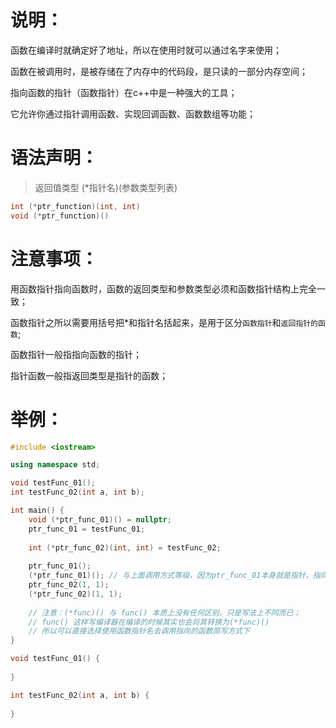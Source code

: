 # 说明：

函数在编译时就确定好了地址，所以在使用时就可以通过名字来使用；

函数在被调用时，是被存储在了内存中的代码段，是只读的一部分内存空间；

指向函数的指针（函数指针）在c++中是一种强大的工具；

它允许你通过指针调用函数、实现回调函数、函数数组等功能；

# 语法声明：

> 返回值类型 (*指针名)(参数类型列表)

```c++
int (*ptr_function)(int, int)
void (*ptr_function)()
```

# 注意事项：

用函数指针指向函数时，函数的返回类型和参数类型必须和函数指针结构上完全一致；

函数指针之所以需要用括号把*和指针名括起来，是用于区分`函数指针`和`返回指针的函数`;

函数指针一般指指向函数的指针；

指针函数一般指返回类型是指针的函数；

# 举例：

```c++
#include <iostream>

using namespace std;

void testFunc_01();
int testFunc_02(int a, int b);

int main() {
    void (*ptr_func_01)() = nullptr;
    ptr_func_01 = testFunc_01;
    
    int (*ptr_func_02)(int, int) = testFunc_02;
    
    ptr_func_01();
    (*ptr_func_01)(); // 与上面调用方式等级，因为ptr_func_01本身就是指针，指向函数地址；
    ptr_func_02(1, 1);
    (*ptr_func_02)(1, 1);
    
    // 注意：(*func)() 与 func() 本质上没有任何区别，只是写法上不同而已；
    // func() 这样写编译器在编译的时候其实也会将其转换为(*func)()
    // 所以可以直接选择使用函数指针名去调用指向的函数简写方式下
}

void testFunc_01() {
    
}

int testFunc_02(int a, int b) {
    
}
```



